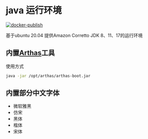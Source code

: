 # java 运行环境
[![docker-publish](https://github.com/zcx2001/myjdk/actions/workflows/docker-publish.yml/badge.svg)](https://github.com/zcx2001/myjdk/actions?query=workflow%3A%22Docker+Publish%22)  

基于ubuntu 20.04 提供Amazon Corretto JDK 8、11、17的运行环境  

## 内置[Arthas](https://arthas.aliyun.com/)工具  
使用方式
```bash
java -jar /opt/arthas/arthas-boot.jar
```

## 内置部分中文字体
* 微软雅黑
* 仿宋
* 黑体
* 楷体
* 宋体